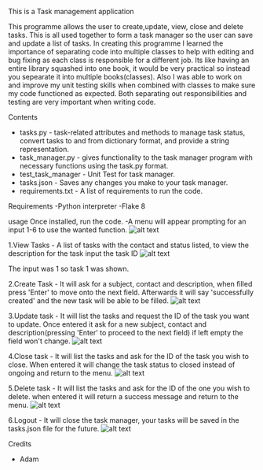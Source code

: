 This is a Task management application

This programme allows the user to create,update, view, close and delete tasks. This is all used together to form a task
manager so the user can save and update a list of tasks. In creating this programme I learned the importance of separating 
code into multiple classes to help with editing and bug fixing as each class is responsible for a different job. Its like 
having an entire library squashed into one book, it would be very practical so instead you sepearate it into multiple books(classes).
Also I was able to work on and improve my unit testing skills when combined with classes to make sure my code functioned as
expected. Both separating out responsibilities and testing are very important when writing code.

Contents
- tasks.py - task-related attributes and methods to manage task status, convert tasks to and from dictionary format, and provide a string representation.
- task_manager.py - gives functionality to the task manager program with necessary functions using the task.py format.
- test_task_manager - Unit Test for task manager.
- tasks.json - Saves any changes you make to your task manager.
- requirements.txt - A list of requirements to run the code.

Requirements
-Python interpreter
-Flake 8

usage
Once installed, run the code.
-A menu will appear prompting for an input 1-6 to use the wanted function.
 ![alt text](image.png)

1.View Tasks - A list of tasks with the contact and status listed,
to view the description for the task input the task ID
 ![alt text](image-1.png)

The input was 1 so task 1 was shown.

2.Create Task - It will ask for a subject, contact and description, when filled press 'Enter' to move onto the next field. Afterwards it will say 'successfully created' and the new task will be able to be filled.
 ![alt text](image-2.png)

3.Update task - It will list the tasks and request the ID of the task you want to update. Once entered it ask for a new subject, contact and description(pressing 'Enter' to proceed to the next field) if left empty the field won't change.
 ![alt text](image-3.png)

4.Close task - It will list the tasks and ask for the ID of the task you wish to close. When entered it will change the task status to closed instead of ongoing and return to the menu.
![alt text](image-4.png)

5.Delete task - It will list the tasks and ask for the ID of the one you wish to delete. when entered it will return a success message and return to the menu.
![alt text](image-5.png)

6.Logout - It will close the task manager, your tasks will be saved in the tasks.json file for the future.
![alt text](image-6.png)

Credits
- Adam